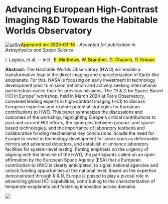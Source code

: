 <div class="macros" style="visibility:hidden;">
$\newcommand{\ensuremath}{}$
$\newcommand{\xspace}{}$
$\newcommand{\object}[1]{\texttt{#1}}$
$\newcommand{\farcs}{{.}''}$
$\newcommand{\farcm}{{.}'}$
$\newcommand{\arcsec}{''}$
$\newcommand{\arcmin}{'}$
$\newcommand{\ion}[2]{#1#2}$
$\newcommand{\textsc}[1]{\textrm{#1}}$
$\newcommand{\hl}[1]{\textrm{#1}}$
$\newcommand{\footnote}[1]{}$
$\newcommand{\todo}[1]{\textcolor{red}{[#1]}}$
$\newcommand{\edit}[1]{\textcolor{red}{#1}}$</div>



<div id="title">

# Advancing European High-Contrast Imaging R\&D Towards the Habitable Worlds Observatory

</div>
<div id="comments">

[![arXiv](https://img.shields.io/badge/arXiv-2503.12707-b31b1b.svg)](https://arxiv.org/abs/2503.12707)<mark>Appeared on: 2025-03-18</mark> -  _Accepted for publication in Astrophysics and Space Science_

</div>
<div id="authors">

I. Laginja, et al. -- incl., <mark>E. Matthews</mark>, <mark>W. Brandner</mark>, <mark>G. Chauvin</mark>, <mark>O. Krause</mark>

</div>
<div id="abstract">

**Abstract:** The Habitable Worlds Observatory (HWO) will enable a transformative leap in the direct imaging and characterization of Earth-like exoplanets. For this, NASA is focusing on early investment in technology development prior to mission definition and actively seeking international partnerships earlier than for previous missions. The "R \& D for Space-Based HCI in Europe" workshop, held in March 2024 at Paris Observatory, convened leading experts in high-contrast imaging (HCI) to discuss European expertise and explore potential strategies for European contributions to HWO. This paper synthesizes the discussions and outcomes of the workshop, highlighting Europe's critical contributions to past and current HCI efforts, the synergies between ground- and space-based technologies, and the importance of laboratory testbeds and collaborative funding mechanisms.Key conclusions include the need for Europe to invest in technology development for areas such as deformable mirrors and advanced detectors, and establish or enhance laboratory facilities for system-level testing. Putting emphasis on the urgency of aligning with the timeline of the HWO, the participants called on an open affirmation by the European Space Agency (ESA) that a European contribution to HWO is clearly anticipated, to signal national agencies and unlock funding opportunities at the national level. Based on the expertise demonstrated through R \& D, Europe is poised to play a pivotal role in advancing global HCI capabilities, contributing to the characterization of temperate exoplanets and fostering innovation across domains.

</div>

<div id="qrcode"><img src=https://api.qrserver.com/v1/create-qr-code/?size=100x100&data="https://arxiv.org/abs/2503.12707"></div>